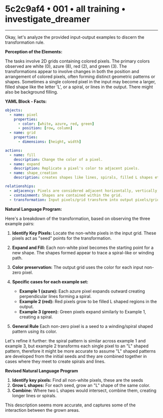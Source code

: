 # 5c2c9af4 • 001 • all training • investigate_dreamer

---
Okay, let's analyze the provided input-output examples to discern the transformation rule.

**Perception of the Elements:**

The tasks involve 2D grids containing colored pixels. The primary colors observed are white (0), azure (8), red (2), and green (3). The transformations appear to involve changes in both the position and arrangement of colored pixels, often forming distinct geometric patterns or shapes. Sometimes a single colored pixel in the input may become a larger, filled shape like the letter 'L', or a spiral, or lines in the output. There might also be background filling.

**YAML Block - Facts:**



```yaml
objects:
  - name: pixel
    properties:
      - color: [white, azure, red, green]
      - position: [row, column]
  - name: grid
    properties:
      - dimensions: [height, width]

actions:
  - name: fill
    description: Change the color of a pixel.
  - name: expand
    description: Replicate a pixel's color to adjacent pixels.
  - name: shape_creation
    description: creates shapes like lines, spirals, filled L shapes etc

relationships:
  - adjacency: Pixels are considered adjacent horizontally, vertically, and sometimes diagonally.
  - containment: Shapes are contained within the grid.
  - transformation: Input pixels/grid transform into output pixels/grid according to some rule.
```



**Natural Language Program:**

Here's a breakdown of the transformation, based on observing the three example pairs:

1.  **Identify Key Pixels:** Locate the non-white pixels in the input grid. These pixels act as "seed" points for the transformation.

2.  **Expand and Fill:** Each non-white pixel becomes the starting point for a new shape. The shapes formed appear to trace a spiral-like or winding path.

3. **Color preservation:** The output grid uses the color for each input non-zero pixel.

4. **Specific cases for each example set:**
    *   **Example 1 (azure):** Each azure pixel expands outward creating perpendicular lines forming a spiral.
    *   **Example 2 (red):** Red pixels grow to be filled L shaped regions in the output.
    *   **Example 3 (green):** Green pixels expand similarly to Example 1, creating a spiral.

5. **General Rule** Each non-zero pixel is a seed to a winding/spiral shaped pattern using its color.

Let's refine it further: the spiral pattern is similar across example 1 and example 3,
but example 2 transforms each single pixel to an "L" shaped pattern, therefore it
might be more accurate to assume "L" shaped patterns are developed from
the initial seeds and they are combined together in cases where they meet to
create spirals and lines.

**Revised Natural Language Program**
1. **Identify key pixels:** Find all non-white pixels, these are the seeds
2. **Grow L shapes:** For each seed, grow an "L" shape of the same color.
3. **Combine:** Where two L shapes would intersect, combine them, creating longer
   lines or spirals.

This description seems more accurate, and captures some of the interaction between the grown areas.

